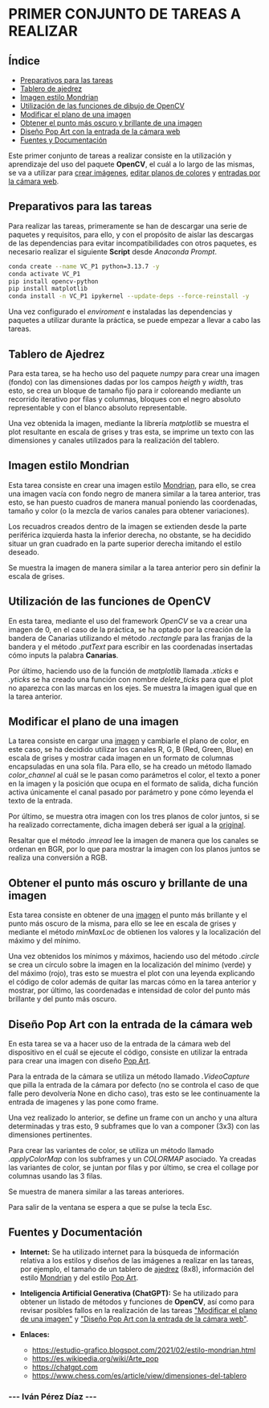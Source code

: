 <!-- @import "design/style.css" -->

# **PRIMER CONJUNTO DE TAREAS A REALIZAR**

## Índice

- [Preparativos para las tareas](#preparativos-para-las-tareas)
- [Tablero de ajedrez](#tablero-de-ajedrez)
- [Imagen estilo Mondrian](#imagen-estilo-mondrian)
- [Utilización de las funciones de dibujo de OpenCV](#utilización-de-las-funciones-de-opencv)
- [Modificar el plano de una imagen](#modificar-el-plano-de-una-imagen)
- [Obtener el punto más oscuro y brillante de una imagen](#obtener-el-punto-más-oscuro-y-brillante-de-una-imagen)
- [Diseño Pop Art con la entrada de la cámara web](#diseño-pop-art-con-la-entrada-de-la-cámara-web)
- [Fuentes y Documentación](#fuentes-y-documentación)

Este primer conjunto de tareas a realizar consiste en la utilización y aprendizaje del uso del paquete **OpenCV**, el cuál a lo largo de las mismas, se va a utilizar para [crear imágenes](#utilización-de-las-funciones-de-opencv), [editar planos de colores](#modificar-el-plano-de-una-imagen) y [entradas por la cámara web](#diseño-pop-art-con-la-entrada-de-la-cámara-web).

## Preparativos para las tareas

Para realizar las tareas, primeramente se han de descargar una serie de paquetes y requisitos, para ello, y con el propósito de aislar las descargas de las dependencias para evitar incompatibilidades con otros paquetes, es necesario realizar el siguiente **Script** desde *Anaconda Prompt*.

```bash
conda create --name VC_P1 python=3.13.7 -y
conda activate VC_P1
pip install opencv-python
pip install matplotlib
conda install -n VC_P1 ipykernel --update-deps --force-reinstall -y
```

Una vez configurado el *enviroment* e instaladas las dependencias y paquetes a utilizar durante la práctica, se puede empezar a llevar a cabo las tareas.

## Tablero de Ajedrez

Para esta tarea, se ha hecho uso del paquete *numpy* para crear una imagen (fondo) con las dimensiones dadas por los campos *heigth* y *width*, tras esto, se crea un bloque de tamaño fijo para ir coloreando mediante un recorrido iterativo por filas y columnas, bloques con el negro absoluto representable y con el blanco absoluto representable.

Una vez obtenida la imagen, mediante la librería *matplotlib* se muestra el plot resultante en escala de grises y tras esta, se imprime un texto con las dimensiones y canales utilizados para la realización del tablero.

## Imagen estilo Mondrian

Esta tarea consiste en crear una imagen estilo [Mondrian](https://estudio-grafico.blogspot.com/2021/02/estilo-mondrian.html), para ello, se crea una imagen vacía con fondo negro de manera similar a la tarea anterior, tras esto, se han puesto cuadros de manera manual poniendo las coordenadas, tamaño y color (o la mezcla de varios canales para obtener variaciones).

Los recuadros creados dentro de la imagen se extienden desde la parte periférica izquierda hasta la inferior derecha, no obstante, se ha decidido situar un gran cuadrado en la parte superior derecha imitando el estilo deseado. 

Se muestra la imagen de manera similar a la tarea anterior pero sin definir la escala de grises.

## Utilización de las funciones de OpenCV

En esta tarea, mediante el uso del framework *OpenCV* se va a crear una imagen de 0, en el caso de la práctica, se ha optado por la creación de la bandera de Canarias utilizando el método *.rectangle* para las franjas de la bandera y el método *.putText* para escribir en las coordenadas insertadas cómo inputs la palabra **Canarias**.

Por último, haciendo uso de la función de *matplotlib* llamada *.xticks* e *.yticks* se ha creado una función con nombre *delete_ticks* para que el plot no aparezca con las marcas en los ejes. Se muestra la imagen igual que en la tarea anterior.

## Modificar el plano de una imagen

La tarea consiste en cargar una [imagen](Resources/Imagen.jpg) y cambiarle el plano de color, en este caso, se ha decidido utilizar los canales R, G, B (Red, Green, Blue) en escala de grises y mostrar cada imagen en un formato de columnas encapsuladas en una sola fila. Para ello, se ha creado un método llamado *color_channel* al cuál se le pasan como parámetros el color, el texto a poner en la imagen y la posición que ocupa en el formato de salida, dicha función activa únicamente el canal pasado por parámetro y pone cómo leyenda el texto de la entrada.

Por último, se muestra otra imagen con los tres planos de color juntos, si se ha realizado correctamente, dicha imagen deberá ser igual a la [original](Resources/Imagen.jpg).

Resaltar que el método *.imread* lee la imagen de manera que los canales se ordenan en BGR, por lo que para mostrar la imagen con los planos juntos se realiza una conversión a RGB.

## Obtener el punto más oscuro y brillante de una imagen

Esta tarea consiste en obtener de una [imagen](Resources/Imagen.jpg) el punto más brillante y el punto más oscuro de la misma, para ello se lee en escala de grises y mediante el método *minMaxLoc* de obtienen los valores y la localización del máximo y del mínimo.

Una vez obtenidos los mínimos y máximos, haciendo uso del método *.circle* se crea un círculo sobre la imagen en la localización del mínimo (verde) y del máximo (rojo), tras esto se muestra el plot con una leyenda explicando el código de color además de quitar las marcas cómo en la tarea anterior y mostrar, por último, las coordenadas e intensidad de color del punto más brillante y del punto más oscuro.

## Diseño Pop Art con la entrada de la cámara web

En esta tarea se va a hacer uso de la entrada de la cámara web del dispositivo en el cuál se ejecute el código, consiste en utilizar la entrada para crear una imagen con diseño [Pop Art](https://es.wikipedia.org/wiki/Arte_pop).

Para la entrada de la cámara se utiliza un método llamado *.VideoCapture* que pilla la entrada de la cámara por defecto (no se controla el caso de que falle pero devolvería None en dicho caso), tras esto se lee continuamente la entrada de imagenes y las pone como frame.

Una vez realizado lo anterior, se define un frame con un ancho y una altura determinadas y tras esto, 9 subframes que lo van a componer (3x3) con las dimensiones pertinentes.

Para crear las variantes de color, se utiliza un método llamado *.applyColorMap* con los subframes y un *COLORMAP* asociado. Ya creadas las variantes de color, se juntan por filas y por último, se crea el collage por columnas usando las 3 filas.

Se muestra de manera similar a las tareas anteriores.

Para salir de la ventana se espera a que se pulse la tecla Esc.

## Fuentes y Documentación

- **Internet:** Se ha utilizado internet para la búsqueda de información relativa a los estilos y diseños de las imágenes a realizar en las tareas, por ejemplo, el tamaño de un tablero de [ajedrez](https://www.chess.com/es/article/view/dimensiones-del-tablero) (8x8), información del estilo [Mondrian](https://estudio-grafico.blogspot.com/2021/02/estilo-mondrian.html) y del estilo [Pop Art](https://es.wikipedia.org/wiki/Arte_pop).

- **Inteligencia Artificial Generativa (ChatGPT):** Se ha utilizado para obtener un listado de métodos y funciones de **OpenCV**, así como para revisar posibles fallos en la realización de las tareas ["Modificar el plano de una imagen"](#modificar-el-plano-de-una-imagen) y ["Diseño Pop Art con la entrada de la cámara web"](#diseño-pop-art-con-la-entrada-de-la-cámara-web).

- **Enlaces:**
    - https://estudio-grafico.blogspot.com/2021/02/estilo-mondrian.html
    - https://es.wikipedia.org/wiki/Arte_pop
    - https://chatgpt.com
    - https://www.chess.com/es/article/view/dimensiones-del-tablero

### **--- Iván Pérez Díaz ---**